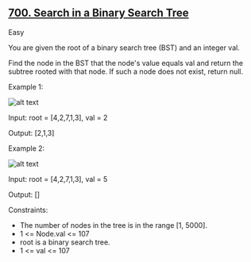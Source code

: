 ## [700. Search in a Binary Search Tree](https://leetcode.com/problems/search-in-a-binary-search-tree/)

Easy

You are given the root of a binary search tree (BST) and an integer val.

Find the node in the BST that the node's value equals val and return the subtree rooted with that node. If such a node does not exist, return null. 

Example 1:

![alt text](https://assets.leetcode.com/uploads/2021/01/12/tree1.jpg)

Input: root = [4,2,7,1,3], val = 2

Output: [2,1,3]

Example 2:

![alt text](https://assets.leetcode.com/uploads/2021/01/12/tree2.jpg)

Input: root = [4,2,7,1,3], val = 5

Output: []
 
Constraints:

- The number of nodes in the tree is in the range [1, 5000].
- 1 <= Node.val <= 107
- root is a binary search tree.
- 1 <= val <= 107